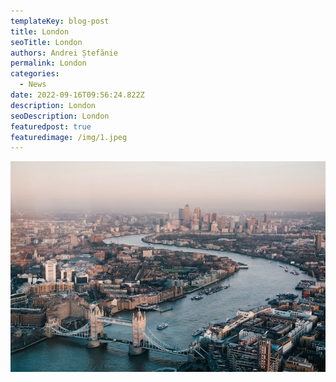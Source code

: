 ```yaml
---
templateKey: blog-post
title: London
seoTitle: London
authors: Andrei Ștefănie
permalink: London
categories:
  - News
date: 2022-09-16T09:56:24.822Z
description: London
seoDescription: London
featuredpost: true
featuredimage: /img/1.jpeg
---
```

<img src="/img/1.jpeg" alt="London" title="London" class="shadows"/>